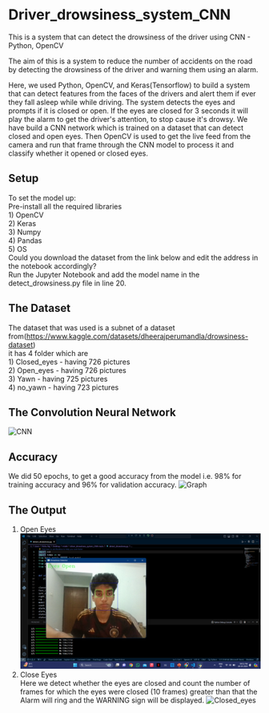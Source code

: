# Driver_drowsiness_system_CNN
This is a system that can detect the drowsiness of the driver using CNN - Python, OpenCV

The aim of this is a system to reduce the number of accidents on the road by detecting the drowsiness of the driver and warning them using an alarm. 

Here, we used Python, OpenCV, and Keras(Tensorflow) to build a system that can detect features from the faces of the drivers and alert them if ever they fall asleep while while driving. The system detects the eyes and prompts if it is closed or open. If the eyes are closed for 3 seconds it will play the alarm to get the driver's attention, to stop cause it's drowsy. We have build a CNN network which is trained on a dataset that can detect closed and open eyes. Then OpenCV is used to get the live feed from the camera and run that frame through the CNN model to process it and classify whether it opened or closed eyes.

## Setup
To set the model up:<br />
Pre-install all the required libraries <br />1) OpenCV<br />
                                       2) Keras<br />
                                       3) Numpy<br />
                                       4) Pandas<br />
                                       5) OS<br />
Could you download the dataset from the link below and edit the address in the notebook accordingly? <br />
Run the Jupyter Notebook and add the model name in the detect_drowsiness.py file in line 20.<br />

## The Dataset
The dataset that was used is a subnet of a dataset from(https://www.kaggle.com/datasets/dheerajperumandla/drowsiness-dataset)<br />
it has 4 folder which are <br />1) Closed_eyes - having 726 pictures<br />
                          2) Open_eyes - having 726 pictures<br />
                          3) Yawn - having 725 pictures<br />
                          4) no_yawn - having 723 pictures<br />

## The Convolution Neural Network
![CNN](https://user-images.githubusercontent.com/16632408/159187014-4bc4b70e-98d6-4313-873f-997ded2eff27.png)

## Accuracy 
We did 50 epochs, to get a good accuracy from the model i.e. 98% for training accuracy and 96% for validation accuracy.
![Graph](https://user-images.githubusercontent.com/16632408/159187004-92a72662-ddfe-471d-8bd6-65a3593a70a1.png)

## The Output 
1. Open Eyes<br />
![Open_eyes](https://github.com/Adarsh-Arun/requireq-files-and-photos/blob/main/Screenshot%20(352).png)
2. Close Eyes<br />
Here we detect whether the eyes are closed and count the number of frames for which the eyes were closed (10 frames) greater than that the Alarm will ring and the WARNING sign will be displayed.
![Closed_eyes](https://user-images.githubusercontent.com/16632408/159187305-68cbdee3-8325-4216-85e3-7dbb66a429fb.png)


